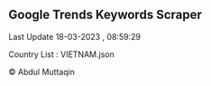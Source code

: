 

## Google Trends Keywords Scraper 
 
Last Update 18-03-2023 , 08:59:29

Country List :
VIETNAM.json



© Abdul Muttaqin 
